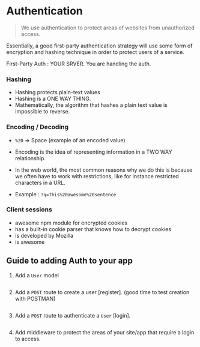 # Authentication
> We use authentication to protect areas of websites from unauthorized access.

Essentially, a good first-party authentication strategy will use some form of encryption and hashing technique in order to protect users of a service.

First-Party Auth : YOUR SRVER. You are handling the auth.

### Hashing
- Hashing protects plain-text values
- Hashing is a ONE WAY THING.
- Mathematically, the algorithm that hashes a plain text value is impossible to reverse.



### Encoding / Decoding
- `%20` => Space (example of an encoded value)
- Encoding is the idea of representing information in a TWO WAY relationship.
- In the web world, the most common reasons why we do this is because we often have to work with restrictions, like for instance restricted characters in a URL.

- Example : `?q=This%20awesome%20sentence`

### Client sessions
- awesome npm module for encrypted cookies
- has a built-in cookie parser that knows how to decrypt cookies
- is developed by Mozilla
- is awesome


## Guide to adding Auth to your app

1. Add a `User` model

```javascript


```

2. Add a `POST` route to create a user [register]. (good time to test creation with POSTMAN)

```javascript

```

3. Add a `POST` route to authenticate a `User` [login].

```javascript

```

4. Add middleware to protect the areas of your site/app that require a login to access.


```javascript

```
